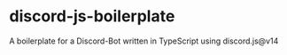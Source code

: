 # discord-js-boilerplate
A boilerplate for a Discord-Bot written in TypeScript using discord.js@v14
